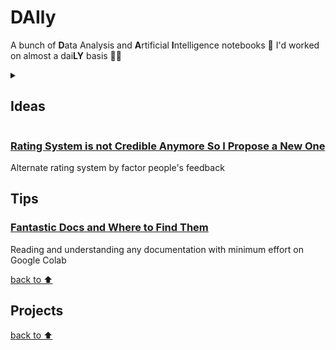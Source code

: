 # DAIly
A bunch of <b>D</b>ata Analysis and <b>A</b>rtificial <b>I</b>ntelligence notebooks 🤖 I'd worked on almost a dai<b>LY</b> basis 👨‍💻

<details>
    <summary>
<h2>Ideas</h2>
    </summary>
This directory might contain notes or outlines of potential data analysis or AI projects that I'm considering working on in the future. These might be in the form of brainstorming notebooks, rough outlines powerpoint of project ideas, or notes on interesting data sources or tools that I want to explore further.
</details>


### [Rating System is not Credible Anymore So I Propose a New One](projects/Rating_System_is_not_Credible_Anymore_So_I_Propose_a_New_One.ipynb)
Alternate rating system by factor people's feedback

## Tips

### [Fantastic Docs and Where to Find Them](tips/Fantastic_Docs_and_Where_to_Find_Them.ipynb)
Reading and understanding any documentation with minimum effort on Google Colab

[back to ⬆](#daily)

## Projects


[back to ⬆](#daily)
